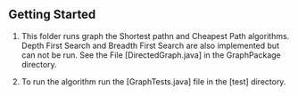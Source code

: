 ## Getting Started
1.  This folder runs graph the Shortest pathn and Cheapest Path algorithms. Depth First Search and Breadth First Search are also implemented but can not be run. See the File [DirectedGraph.java]
in the GraphPackage directory.

2.  To run the algorithm run the [GraphTests.java] file in the [test] directory.